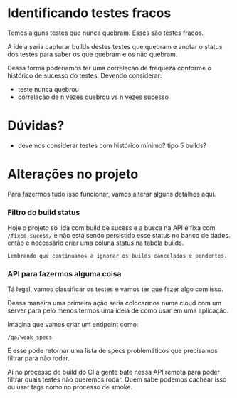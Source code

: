 # Identificando testes fracos

Temos alguns testes que nunca quebram. Esses são testes fracos.

A ideia seria capturar builds destes testes que quebram e anotar o status dos testes para saber os que
quebram e os não quebram.

Dessa forma poderíamos ter uma correlação de fraqueza conforme o histórico de
sucesso do testes. Devendo considerar:

* teste nunca quebrou
* correlação de n vezes quebrou vs n vezes sucesso

# Dúvidas?

* devemos considerar testes com histórico mínimo? tipo 5 builds?


# Alterações no projeto

Para fazermos tudo isso funcionar, vamos alterar alguns detalhes aqui.

### Filtro do build status

Hoje o projeto só lida com build de sucess e a busca na API é fixa com `/fixed|sucess/` e não está sendo persistido esse status no banco de dados. então é necessário criar uma coluna status na tabela builds.

    Lembrando que continuamos a ignorar os builds cancelados e pendentes.

### API para fazermos alguma coisa

Tá legal, vamos classificar os testes e vamos ter que fazer algo com isso.

Dessa maneira uma primeira ação seria colocarmos numa cloud com um server para
pelo menos termos uma ideia de como usar em uma aplicação.

Imagina que vamos criar um endpoint como:

    /qa/weak_specs

E esse pode retornar uma lista de specs problemáticos que precisamos filtrar
para não rodar.

Aí no processo de build do CI a gente bate nessa API remota para poder filtrar
quais testes não queremos rodar. Quem sabe podemos cachear isso ou usar tags
como no processo de smoke.





